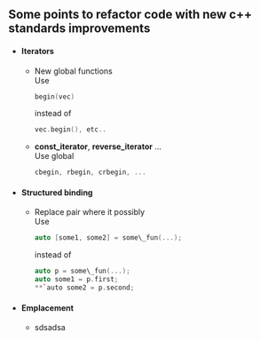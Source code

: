 ## Some points to refactor code with new c++ standards improvements

*   #### Iterators

    *   New global functions  
        Use  
        ```cpp
        begin(vec) 
        ``` 
        instead of  
        ```cpp
        vec.begin(), etc..
        ```
        
    *   **const\_iterator**, **reverse\_iterator** ...  
        Use global
        ```cpp
        cbegin, rbegin, crbegin, ...
        ```
        
*   #### Structured binding
    
    *   Replace pair where it possibly  
        Use  
        ```cpp
        auto [some1, some2] = some\_fun(...);
        ```
        
        instead of  
        ```cpp
        auto p = some\_fun(...);
        auto some1 = p.first;
        **`auto some2 = p.second;
        ```
        
*   #### Emplacement

    *   sdsadsa